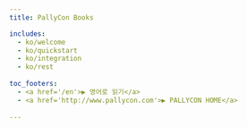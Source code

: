 ```yaml
---
title: PallyCon Books 

includes: 
  - ko/welcome
  - ko/quickstart
  - ko/integration
  - ko/rest
  
toc_footers: 
  - <a href='/en'>▶ 영어로 읽기</a> 
  - <a href='http://www.pallycon.com'>▶ PALLYCON HOME</a> 
 
---
```


















